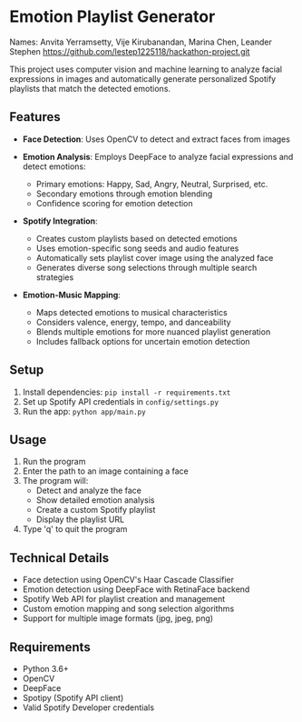 # Emotion Playlist Generator
Names: Anvita Yerramsetty, Vije Kirubanandan, Marina Chen, Leander Stephen
https://github.com/lestep1225118/hackathon-project.git 

This project uses computer vision and machine learning to analyze facial expressions in images and automatically generate personalized Spotify playlists that match the detected emotions.

## Features

- **Face Detection**: Uses OpenCV to detect and extract faces from images
- **Emotion Analysis**: Employs DeepFace to analyze facial expressions and detect emotions:
  - Primary emotions: Happy, Sad, Angry, Neutral, Surprised, etc.
  - Secondary emotions through emotion blending
  - Confidence scoring for emotion detection

- **Spotify Integration**:
  - Creates custom playlists based on detected emotions
  - Uses emotion-specific song seeds and audio features
  - Automatically sets playlist cover image using the analyzed face
  - Generates diverse song selections through multiple search strategies

- **Emotion-Music Mapping**:
  - Maps detected emotions to musical characteristics
  - Considers valence, energy, tempo, and danceability
  - Blends multiple emotions for more nuanced playlist generation
  - Includes fallback options for uncertain emotion detection

## Setup
1. Install dependencies: `pip install -r requirements.txt`
2. Set up Spotify API credentials in `config/settings.py`
3. Run the app: `python app/main.py`

## Usage
1. Run the program
2. Enter the path to an image containing a face
3. The program will:
   - Detect and analyze the face
   - Show detailed emotion analysis
   - Create a custom Spotify playlist
   - Display the playlist URL
4. Type 'q' to quit the program

## Technical Details
- Face detection using OpenCV's Haar Cascade Classifier
- Emotion detection using DeepFace with RetinaFace backend
- Spotify Web API for playlist creation and management
- Custom emotion mapping and song selection algorithms
- Support for multiple image formats (jpg, jpeg, png)

## Requirements
- Python 3.6+
- OpenCV
- DeepFace
- Spotipy (Spotify API client)
- Valid Spotify Developer credentials

